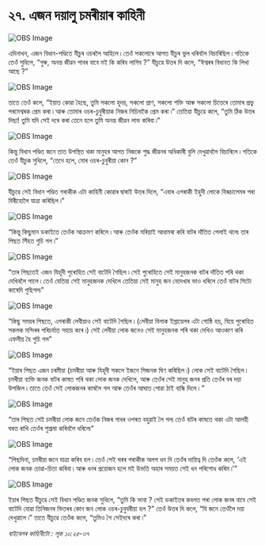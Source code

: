 # ২৭. এজন দয়ালু চমৰীয়াৰ কাহিনী 

![OBS Image](https://cdn.door43.org/obs/jpg/360px/obs-en-27-01.jpg)

এদিনাখন, এজন বিধান-পণ্ডিতে যীচুৰ ওচৰলৈ আহিলে ৷ তেওঁ সকলোৰে আগত যীচুৰ ভুল ধৰিবলৈ বিচাৰিছিল ৷ গতিকে তেওঁ সুধিলে, “গুৰু, অনন্ত জীৱন পাবৰ বাবে মই কি কৰিব লাগিব ?” যীচুৱে উত্তৰ দি কলে, “ঈশ্বৰৰ বিধানত কি লিখা আছে ?”

![OBS Image](https://cdn.door43.org/obs/jpg/360px/obs-en-27-02.jpg)

তাতে তেওঁ কলে, “ইয়াত কোৱা হৈছে, তুমি সকলো হৃদয়, সকলো প্ৰাণ, সকলো শক্তি আৰু সকলো চিত্তেৰে তোমাৰ প্ৰভু পৰমেশ্বৰক প্ৰেম কৰা ৷ আৰু তোমাৰ ওচৰ-চুবুৰীয়াক নিজৰ নিচিনাকৈ প্ৰেম কৰা ৷” তেতিয়া যীচুৱে কলে, “তুমি ঠিক উত্তৰ দিছা! তুমি যদি সেই দৰে কৰা তেনে হলে তুমি অনন্ত জীৱন লাভ কৰিবা ৷”

![OBS Image](https://cdn.door43.org/obs/jpg/360px/obs-en-27-03.jpg)

কিন্তু বিধান পণ্ডিত জনে তাত উপস্থিত থকা মানুহৰ আগত নিজকে শুদ্ধ জীৱনৰ অধিকাৰী বুলি দেখুৱাবলৈ বিচাৰিলে ৷ গতিকে তেওঁ যীচুক সুধিলে, “তেনে হলে, মোৰ ওচৰ-চুবুৰীয়া কোন ?”

![OBS Image](https://cdn.door43.org/obs/jpg/360px/obs-en-27-04.jpg)

যীচুৱে সেই বিধান পণ্ডিত গৰাকীক এটা কাহিনী কোৱাৰ দ্বাৰাই উত্তৰ দিলে, “এবাৰ এগৰাকী ইহুদী লোকে যিৰূচালেমৰ পৰা যিৰীহোলৈ যাত্ৰা কৰিছিল ৷”

![OBS Image](https://cdn.door43.org/obs/jpg/360px/obs-en-27-05.jpg)

 “কিন্তু কিছুমান ডকাইতে তেওঁক আক্ৰমণ কৰিলে ৷ আৰু তেওঁক মৰিয়াই আধামৰা কৰি বাটৰ দাঁতিত পেলাই থলে৷ তাৰ পিছত সিঁহত গুচি গল ৷”

![OBS Image](https://cdn.door43.org/obs/jpg/360px/obs-en-27-06.jpg)

“তাৰ পিছতেই এজন যিহূদী পুৰোহিত সেই বাটেদি গৈছিল ৷ সেই পুৰোহিতে সেই মানুহজনক বাটৰ দাঁতিত পৰি থকা দেখিবলৈ পালে ৷ তেওঁ যেতিয়া সেই মানুহজনক দেখিলে তেতিয়া সেই মানুহ জন নেদেখাৰ ভাও ধৰিলে তেওঁ বাটৰ সিটো কাষেদি  গুছিগল৷”

![OBS Image](https://cdn.door43.org/obs/jpg/360px/obs-en-27-07.jpg)

“কিছু সময়ৰ পিছতে, এগৰাকী লেবীয়াও সেই বাটেদি গৈছিল ৷ (লেবীয়া বিলাক ইস্ৰায়েলৰ এটা গোষ্ঠি হয়, যিয়ে পুৰোহিত সকলক মন্দিৰৰ পৰিচৰ্যাত সহায় কৰে ৷) সেই লেবীয়া লোক জনেও সেই মানুহজনক পৰি থকা দেখিও আওকাণ কৰি এফলীয় হৈ গুচি গল”

![OBS Image](https://cdn.door43.org/obs/jpg/360px/obs-en-27-08.jpg)

“ইয়াৰ পিছত এজন চৰমীয়া (চমৰীয়া আৰু যিহূদী সকলে ইজনে সিজনক ঘিণ কৰিছিল ৷) লোক সেই বাটেদি গৈছিল ৷ চমৰীয়া ব্যক্তি জনক বাটৰ কাষত পৰি থকা লোক জনক দেখিলে, আৰু তেওঁৰ সেই মানুহ জনৰ প্ৰতি তেওঁৰ বৰ দয়া উপজিল ৷ তাতে তেওঁ সেই লোকজনৰ কাষলৈ গল আৰু তেওঁৰ আঘাত পোৱা ঠাই বান্ধি দিলে ৷ ”

![OBS Image](https://cdn.door43.org/obs/jpg/360px/obs-en-27-09.jpg)

“তাৰ পিছত সেই চমৰীয়া লোক জনে তেওঁক নিজৰ গাধৰ ওপৰত বহুৱাই লৈ গল৷ তেওঁ বাটৰ কাষতে থকা এটা আলহী ঘৰত ৰাখি তেওঁৰ শুশ্ৰূষা কৰিবলৈ ধৰিলে৷”

![OBS Image](https://cdn.door43.org/obs/jpg/360px/obs-en-27-10.jpg)

“পিছদিনা, চমৰীয়া জনে যাত্ৰা কৰিব হল ৷ তেওঁ সেই ঘৰৰ গৰাকীক অলপ ধন দি তেওঁৰ দায়িত্ব দি তেওঁক কলে, ‘এই লোক জনক চোৱা-চিতা কৰিবা ৷ আৰু ধনৰ প্ৰয়োজন হলে মই উভতি অহাৰ সময়ত সেই ধন পৰিশোধ কৰিম ৷’”

![OBS Image](https://cdn.door43.org/obs/jpg/360px/obs-en-27-11.jpg)

ইয়াৰ পিছত যীচুৱে সেই বিধান পণ্ডিত জনক সুধিলে, “তুমি কি ভাবা ? সেই ডকাইতৰ কবলত পৰা লোক জনৰ বাবে সেই বাটেদি যোৱা তিনিজনৰ ভিতৰৰ কোন জন লোক ওচৰ-চুবুবৰীয়া হল ?” তেওঁ উত্তৰ দি কলে, “যি জনে তেওঁলৈ দয়া দেখুৱালে ৷” তাতে যীচুৱে তেওঁক কলে, “তুমিও গৈ সেইদৰে কৰা ৷”

_বাইবেলৰ কাহিনীটো : লূক ১০:২৫-৩৭_

